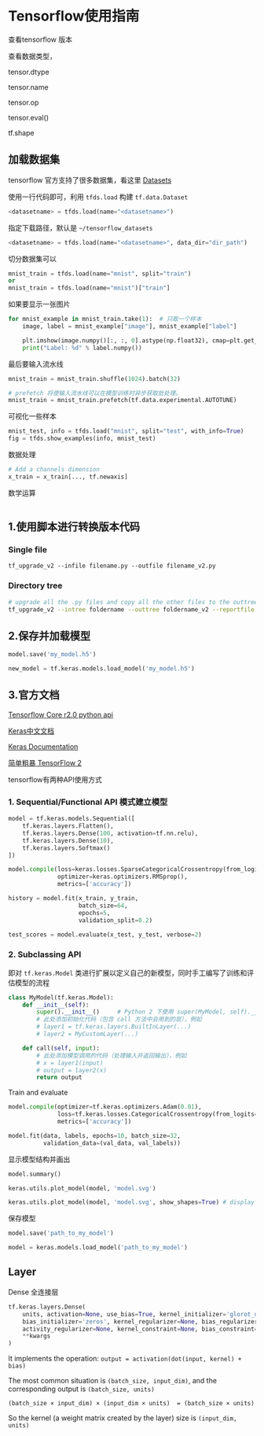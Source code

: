 # Tensorflow使用指南

查看tensorflow 版本





查看数据类型，

tensor.dtype

tensor.name

tensor.op

tensor.eval()

tf.shape



## 加载数据集

tensorflow 官方支持了很多数据集，看这里 [Datasets](https://tensorflow.google.cn/datasets/catalog/overview) 

使用一行代码即可，利用 `tfds.load` 构建 `tf.data.Dataset`

```python
<datasetname> = tfds.load(name="<datasetname>")
```

指定下载路径，默认是 `~/tensorflow_datasets`

```python
<datasetname> = tfds.load(name="<datasetname>", data_dir="dir_path")
```





切分数据集可以

```python
mnist_train = tfds.load(name="mnist", split="train")
or
mnist_train = tfds.load(name="mnist")["train"]
```

如果要显示一张图片

```python
for mnist_example in mnist_train.take(1):  # 只取一个样本
    image, label = mnist_example["image"], mnist_example["label"]

    plt.imshow(image.numpy()[:, :, 0].astype(np.float32), cmap=plt.get_cmap("gray"))
    print("Label: %d" % label.numpy())
```



最后要输入流水线

```python
mnist_train = mnist_train.shuffle(1024).batch(32)

# prefetch 将使输入流水线可以在模型训练时异步获取批处理。
mnist_train = mnist_train.prefetch(tf.data.experimental.AUTOTUNE)
```

可视化一些样本

```python
mnist_test, info = tfds.load("mnist", split="test", with_info=True)
fig = tfds.show_examples(info, mnist_test)
```



数据处理

```python
# Add a channels dimension
x_train = x_train[..., tf.newaxis]
```

数学运算

```

```



## 1.使用脚本进行转换版本代码

### Single file

```
tf_upgrade_v2 --infile filename.py --outfile filename_v2.py
```

### Directory tree


```bash
# upgrade all the .py files and copy all the other files to the outtree
tf_upgrade_v2 --intree foldername --outtree foldername_v2 --reportfile report.txt
```



## 2.保存并加载模型

```python
model.save('my_model.h5')

new_model = tf.keras.models.load_model('my_model.h5')
```



## 3.官方文档

[Tensorflow Core r2.0 python api](https://www.tensorflow.org/api_docs/python/tf) 

[Keras中文文档](https://keras.io/zh/)

[Keras Documentation](https://keras.io/)



[简单粗暴 TensorFlow 2](https://tf.wiki/index.html)





tensorflow有两种API使用方式

### 1. Sequential/Functional API 模式建立模型

```python
model = tf.keras.models.Sequential([
    tf.keras.layers.Flatten(),
    tf.keras.layers.Dense(100, activation=tf.nn.relu),
    tf.keras.layers.Dense(10),
    tf.keras.layers.Softmax()
])
```

```python
model.compile(loss=keras.losses.SparseCategoricalCrossentropy(from_logits=True),
              optimizer=keras.optimizers.RMSprop(),
              metrics=['accuracy'])

history = model.fit(x_train, y_train,
                    batch_size=64,
                    epochs=5,
                    validation_split=0.2)

test_scores = model.evaluate(x_test, y_test, verbose=2)
```



### 2. Subclassing API 

即对 `tf.keras.Model` 类进行扩展以定义自己的新模型，同时手工编写了训练和评估模型的流程

```python
class MyModel(tf.keras.Model):
    def __init__(self):
        super().__init__()     # Python 2 下使用 super(MyModel, self).__init__()
        # 此处添加初始化代码（包含 call 方法中会用到的层），例如
        # layer1 = tf.keras.layers.BuiltInLayer(...)
        # layer2 = MyCustomLayer(...)

    def call(self, input):
        # 此处添加模型调用的代码（处理输入并返回输出），例如
        # x = layer1(input)
        # output = layer2(x)
        return output
```



 Train and evaluate

```python
model.compile(optimizer=tf.keras.optimizers.Adam(0.01),
              loss=tf.keras.losses.CategoricalCrossentropy(from_logits=True),
              metrics=['accuracy'])
```

```python
model.fit(data, labels, epochs=10, batch_size=32,
          validation_data=(val_data, val_labels))
```







显示模型结构并画出

```python
model.summary()

keras.utils.plot_model(model, 'model.svg')

keras.utils.plot_model(model, 'model.svg', show_shapes=True) # display the input and output shapes
```

保存模型

```python
model.save('path_to_my_model')

model = keras.models.load_model('path_to_my_model')
```





## Layer 

Dense 全连接层

```python
tf.keras.layers.Dense(
    units, activation=None, use_bias=True, kernel_initializer='glorot_uniform',
    bias_initializer='zeros', kernel_regularizer=None, bias_regularizer=None,
    activity_regularizer=None, kernel_constraint=None, bias_constraint=None,
    **kwargs
)
```

It implements the operation: `output = activation(dot(input, kernel) + bias)`

The most common situation is `(batch_size, input_dim)`, and the corresponding output is `(batch_size, units)`

`(batch_size × input_dim) × (input_dim × units)  = (batch_size × units)`

So the kernel (a weight matrix created by the layer) size is `(input_dim, units)`





